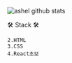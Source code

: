 
![ashel github stats](https://github-readme-stats.vercel.app/api?username=ashel0530&show_icons=true)

🛠 Stack 🛠
```1.JAVA SCRIPT
2.HTML
3.CSS
4.React초보
